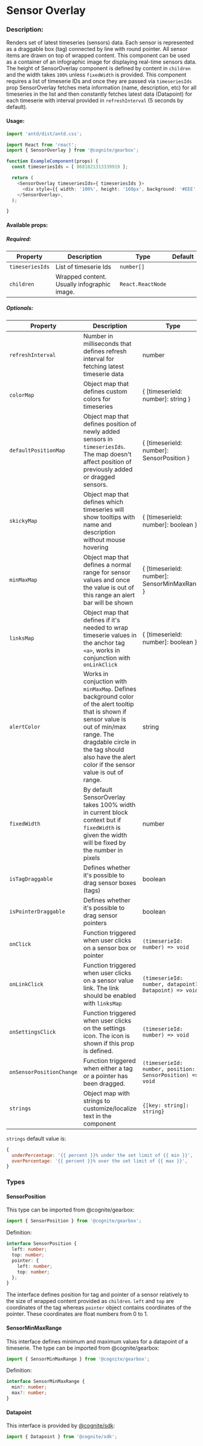 # Sensor Overlay

<!-- STORY -->

### Description:

Renders set of latest timeseries (sensors) data. Each sensor is represented as a draggable box (tag) connected by line with round pointer. All sensor items are drawn on top of wrapped content.
This component can be used as a container of an infographic image for displaying real-time sensors data.
The height of SensorOverlay component is defined by content in `children` and the width takes `100%` unless `fixedWidth` is provided. This component requires a list of timeserie IDs and once they are passed via
`timeseriesIds` prop SensorOverlay fetches meta information (name, description, etc) for all timeseries in the list and then constantly fetches latest data (Datapoint) for each timeserie with interval provided in `refreshInterval` (5 seconds by default).

#### Usage:

```typescript jsx
import 'antd/dist/antd.css';

import React from 'react';
import { SensorOverlay } from '@cognite/gearbox';

function ExampleComponent(props) {
  const timeseriesIds = [ 8681821313339919 ];

  return (
    <SensorOverlay timeseriesIds={ timeseriesIds }>
      <div style={{ width: '100%', height: '160px', background: '#EEE' }} />
    </SensorOverlay>,
  );

}
```

#### Available props:
##### Required:

| Property              | Description                                                        | Type                  | Default |
| --------------------- | ------------------------------------------------------------------ | --------------------- | ------- |
| `timeseriesIds`        | List of timeserie Ids                                              | `number[]`            |         |
| `children`            | Wrapped content. Usually infographic image.                        | `React.ReactNode`     |         |

##### Optionals:

| Property              | Description                                                      | Type                               | Default |
| --------------------- | ---------------------------------------------------------------- | ---------------------------------- | ------- |
| `refreshInterval`     | Number in milliseconds that defines refresh interval for fetching latest timeserie data | number      | 5000    |
| `colorMap`            | Object map that defines custom colors for timeseries             | { [timeserieId: number]: string }  |         |
| `defaultPositionMap`  | Object map that defines position of newly added sensors in `timeseriesIds`. The map doesn't affect position of previously added or dragged sensors.         | { [timeserieId: number]: SensorPosition }  |          |
| `skickyMap`           | Object map that defines which timeseries will show tooltips with name and description without mouse hovering  | { [timeserieId: number]: boolean } |       |
| `minMaxMap`           | Object map that defines a normal range for sensor values and once the value is out of this range an alert bar will be shown | { [timeserieId: number]: SensorMinMaxRange } |       |
| `linksMap`            | Object map that defines if it's needed to wrap timeserie values in the anchor tag `<a>`, works in conjunction with `onLinkClick` | { [timeserieId: number]: boolean } |       |
| `alertColor`          | Works in conjuction with `minMaxMap`. Defines background color of the alert tooltip that is shown if sensor value is out of min/max range. The dragdable circle in the tag should also have the alert color if the sensor value is out of range. | string  | `#e74c3c`    |
| `fixedWidth`          | By default SensorOverlay takes 100% width in current block context but if `fixedWidth` is given the width will be fixed by the number in pixels  | number |      |
| `isTagDraggable`      | Defines whether it's possible to drag sensor boxes (tags)        | boolean  | true      |
| `isPointerDraggable`  | Defines whether it's possible to drag sensor pointers            | boolean  | true      |
| `onClick`             | Function triggered when user clicks on a sensor box or pointer |`(timeserieId: number) => void`    |         |
| `onLinkClick`         | Function triggered when user clicks on a sensor value link. The link should be enabled with  `linksMap` | `(timeserieId: number, datapoint?: Datapoint) => void`    |         |
| `onSettingsClick`     | Function triggered when user clicks on the settings icon. The icon is shown if this prop is defined. | `(timeserieId: number) => void`    |         |
| `onSensorPositionChange`| Function triggered when either a tag or a pointer has been dragged. | `(timeserieId: number, position: SensorPosition) => void`    |         |
| `strings`              | Object map with strings to customize/localize text in the component    | `{[key: string]: string}`       |             | 

`strings` default value is:
```js
{
  underPercentage: '{{ percent }}% under the set limit of {{ min }}',
  overPercentage: '{{ percent }}% over the set limit of {{ max }}',
}
```

### Types
#### SensorPosition
 This type can be imported from @cognite/gearbox:
```typescript
import { SensorPosition } from '@cognite/gearbox';
```
Definition:
```typescript
interface SensorPosition {
  left: number;
  top: number;
  pointer: {
    left: number;
    top: number;
  };
}
```
The interface defines position for tag and pointer of a sensor relatively to the size of wrapped content provided as `children`. `left` and `top` are coordinates of the tag whereas `pointer` object contains coordinates of the pointer.
These coordinates are float numbers from 0 to 1.
#### SensorMinMaxRange
This interface defines minimum and maximum values for a datapoint of a timeserie.
The type can be imported from @cognite/gearbox:
```typescript
import { SensorMinMaxRange } from '@cognite/gearbox';
```
Definition: 
```typescript
interface SensorMinMaxRange {
  min?: number;
  max?: number;
}
```

#### Datapoint
This interface is provided by [@cognite/sdk](https://github.com/cognitedata/cognitesdk-js):
```typescript
import { Datapoint } from '@cognite/sdk';
```

